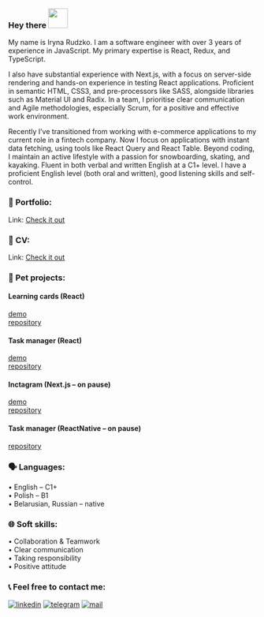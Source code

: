 ### Hey there <img src="https://media.giphy.com/media/hvRJCLFzcasrR4ia7z/giphy.gif" width="40">

My name is Iryna Rudzko. I am a software engineer with over 3 years of experience in JavaScript. My primary expertise is React, Redux, and TypeScript. <br/>

I also have substantial experience with Next.js, with a focus on server-side rendering and hands-on experience in testing React applications. Proficient in semantic HTML, CSS3, and pre-processors like SASS, alongside libraries such as Material UI and Radix. In a team, I prioritise clear communication and Agile methodologies, especially Scrum, for a positive and effective work environment.

Recently I’ve transitioned from working with e-commerce applications to my current role in a fintech company. Now I focus on applications with instant data fetching, using tools like React Query and React Table. Beyond coding, I maintain an active lifestyle with a passion for snowboarding, skating, and kayaking. Fluent in both verbal and written English at a C1+ level.
I have a proficient English level (both oral and written), good listening skills and self-control. <br/>

### 💼 Portfolio:

Link: <a href="https://portfolio-irinrudko.vercel.app">Check it out</a>

### 📄 CV:
Link: <a href="https://bit.ly/rudzko-cv">Check it out</a>

### 🐾 Pet projects:

#### Learning cards (React)
<a href="https://irinrudko.github.io/learning-cards">demo</a>  
<a href="https://github.com/irinrudko/learning-cards">repository</a> 

#### Task manager (React)
<a href="https://irinrudko.github.io/todolist/">demo</a>  
<a href="https://github.com/irinrudko/todolist">repository</a> 

#### Inctagram (Next.js – on pause)
<a href="https://inctagram.net/auth/login">demo</a>  
<a href="https://github.com/FightersForJustice/inctagram">repository</a> 

#### Task manager (ReactNative – on pause)
<a href="https://github.com/irinrudko/expo-project">repository</a> 


### 🗣️ Languages:
 • English – C1+ <br>
 • Polish – B1 <br>
 • Belarusian, Russian – native <br>

### 🌐 Soft skills: 
 • Collaboration & Teamwork <br>
 • Clear communication <br>
 • Taking responsibility <br>
 • Positive attitude <br>
 
 ### 📞 Feel free to contact me: 
[<img alt="linkedin" src="https://img.shields.io/badge/LinkedIn-1572B6?style=for-the-badge&logo=linkedin&logoColor=white" />](https://www.linkedin.com/in/rudzko/)
[<img src="https://img.shields.io/badge/Telegram-1572B6?style=for-the-badge&logo=telegram&logoColor=white" alt='telegram'/>](https://t.me/irinrudko)
[<img src='https://img.shields.io/badge/Gmail-1572B6?style=for-the-badge&logo=gmail&logoColor=white' alt='mail'/>](mailto:irinrudko@gmail.com)

